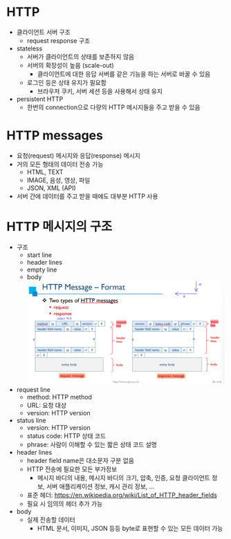 
# HTTP
- 클라이언트 서버 구조
	- request response 구조
- stateless
	- 서버가 클라이언트의 상태를 보존하지 않음
	- 서버의 확장성이 높음 (scale-out)
		- 클라이언트에 대한 응답 서버를 같은 기능을 하는 서버로 바꿀 수 있음
	- 로그인 등은 상태 유지가 필요함
		- 브라우저 쿠키, 서버 세션 등을 사용해서 상태 유지
- persistent HTTP
	- 한번의 connection으로 다량의 HTTP 메시지들을 주고 받을 수 있음

# HTTP messages
- 요청(request) 메시지와 응답(response) 메시지
- 거의 모든 형태의 데이터 전송 가능
	- HTML, TEXT
	- IMAGE, 음성, 영상, 파일
	- JSON, XML (API)
- 서버 간에 데이터를 주고 받을 때에도 대부분 HTTP 사용

# HTTP 메시지의 구조
- 구조
	- start line
	- header lines
	- empty line
	- body
![HTTP 메시지의 구조](https://github.com/TTOAI/2024-summer-mogakso-TIL/blob/main/images/Pasted%20image%2020240720131902.png)
- request line
	- method: HTTP method
	- URL: 요청 대상
	- version: HTTP version
- status line
	- version: HTTP version
	- status code: HTTP 상태 코드
	- phrase: 사람이 이해할 수 있는 짧은 상태 코드 설명
- header lines
	- header field name은 대소문자 구분 없음
	- HTTP 전송에 필요한 모든 부가정보
		- 메시지 바디의 내용, 메시지 바디의 크기, 압축, 인증, 요청 클라이언트 정보, 서버 애플리케이션 정보, 캐시 관리 정보, ...
	- 표준 헤더: https://en.wikipedia.org/wiki/List_of_HTTP_header_fields
	- 필요 시 임의의 헤더 추가 가능
- body
	- 실제 전송할 데이터
		- HTML 문서, 이미지, JSON 등등 byte로 표현할 수 있는 모든 데이터 가능

